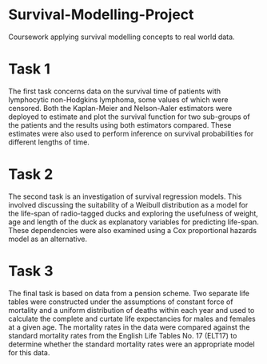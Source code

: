 # Survival-Modelling-Project
Coursework applying survival modelling concepts to real world data.

# Task 1

The first task concerns data on the survival time of patients with lymphocytic non-Hodgkins lymphoma, some values of which were censored. Both the Kaplan-Meier and Nelson-Aaler estimators were deployed to estimate and plot the survival function for two sub-groups of the patients and the results using both estimators compared. These estimates were also used to perform inference on survival probabilities for different lengths of time.

# Task 2

The second task is an investigation of survival regression models. This involved discussing the suitability of a Weibull distribution as a model for the life-span of radio-tagged ducks and exploring the usefulness of weight, age and length of the duck as explanatory variables for predicting life-span. These dependencies were also examined using a Cox proportional hazards model as an alternative.

# Task 3

The final task is based on data from a pension scheme. Two separate life tables were constructed under the assumptions of constant force of mortality and a uniform distribution of deaths within each year and used to calculate the complete and curtate life expectancies for males and females at a given age. The mortality rates in the data were compared against the standard mortality rates from the English Life Tables No. 17 (ELT17) to determine whether the standard mortality rates were an appropriate model for this data.
